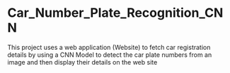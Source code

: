 # Car_Number_Plate_Recognition_CNN
This project uses a web application (Website) to fetch car registration details by using a CNN Model to detect the car plate numbers from an image and then display their details on the web site
